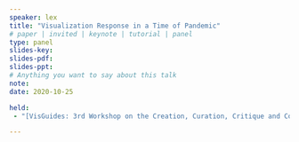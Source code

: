 ```yaml
---
speaker: lex
title: "Visualization Response in a Time of Pandemic"
# paper | invited | keynote | tutorial | panel
type: panel
slides-key: 
slides-pdf:
slides-ppt: 
# Anything you want to say about this talk
note:
date: 2020-10-25

held:
 - "[VisGuides: 3rd Workshop on the Creation, Curation, Critique and Conditioning of Principles and Guidelines in Visualization](https://nms.kcl.ac.uk/c4pgv/), IEEE VIS, 2020-10-25."

---
```

